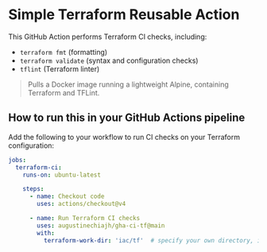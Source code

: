 # Simple Terraform Reusable Action
This GitHub Action performs Terraform CI checks, including:

- `terraform fmt` (formatting)
- `terraform validate` (syntax and configuration checks)
- `tflint` (Terraform linter)

> Pulls a Docker image running a lightweight Alpine, containing Terraform and TFLint.

## How to run this in your GitHub Actions pipeline

Add the following to your workflow to run CI checks on your Terraform configuration:

```yaml
jobs:
  terraform-ci:
    runs-on: ubuntu-latest

    steps:
      - name: Checkout code
        uses: actions/checkout@v4

      - name: Run Terraform CI checks
        uses: augustinechiajh/gha-ci-tf@main
        with:
          terraform-work-dir: 'iac/tf'  # specify your own directory, iac/tf is default

